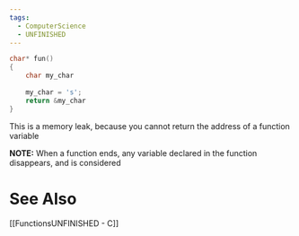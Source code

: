 ```yaml
---
tags:
  - ComputerScience
  - UNFINISHED
---
```

```c showlinenumbers {6}
char* fun()
{
	char my_char
	
	my_char = 's';
	return &my_char
}
```

This is a memory leak, because you cannot return the address of a function variable

**NOTE:** When a function ends, any variable declared in the function disappears, and is considered

# See Also
[[FunctionsUNFINISHED - C]]